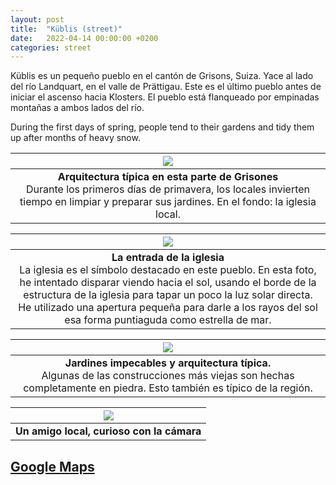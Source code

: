 ```yaml
---
layout: post
title:  "Küblis (street)"
date:   2022-04-14 00:00:00 +0200
categories: street
---
```


Küblis es un pequeño pueblo en el cantón de Grisons, Suiza. Yace al lado del río Landquart, en el valle de Prättigau. Este es el último pueblo antes de iniciar el ascenso hacia Klosters. El pueblo está flanqueado por empinadas montañas a ambos lados del río.

During the first days of spring, people tend to their gardens and tidy them up after months of heavy snow.

| ![](/photos/assets/kublis/DSC03597.jpg) |
|:--:|
| <b>Arquitectura típica en esta parte de Grisones</b><br/>Durante los primeros días de primavera, los locales invierten tiempo en limpiar y preparar sus jardines. En el fondo: la iglesia local.|

| ![](/photos/assets/kublis/DSC03623.jpg) |
|:--:|
| <b>La entrada de la iglesia</b><br/>La iglesia es el símbolo destacado en este pueblo. En esta foto, he intentado disparar viendo hacia el sol, usando el borde de la estructura de la iglesia para tapar un poco la luz solar directa. He utilizado una apertura pequeña para darle a los rayos del sol esa forma puntiaguda como estrella de mar.|

| ![](/photos/assets/kublis/DSC03612.jpg) |
|:--:|
| <b>Jardines impecables y arquitectura típica.</b><br/>Algunas de las construcciones más viejas son hechas completamente en piedra. Esto también es típico de la región.|

| ![](/photos/assets/kublis/DSC03603.jpg) |
|:--:|
| <b>Un amigo local, curioso con la cámara</b>|

## [Google Maps](https://goo.gl/maps/92dG7SF1r6U6RSaR7)